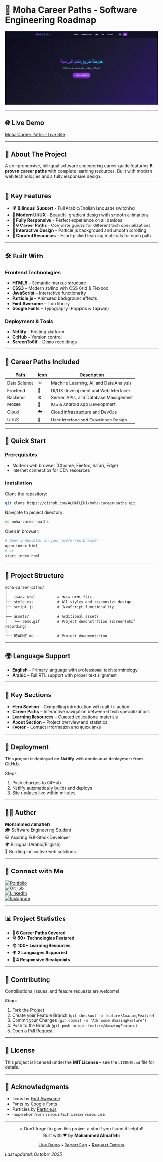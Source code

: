 # 🚀 Moha Career Paths - Software Engineering Roadmap

![Moha Career Paths Demo](/assets/demo.png)

---

## 🌐 Live Demo
[Moha Career Paths - Live Site](https://moha-roadmap.netlify.app/)

---

## 📖 About The Project
A comprehensive, bilingual software engineering career guide featuring **6 proven career paths** with complete learning resources. Built with modern web technologies and a fully responsive design.

---

## 🎯 Key Features
- 🌍 **Bilingual Support** - Full Arabic/English language switching  
- 🎨 **Modern UI/UX** - Beautiful gradient design with smooth animations  
- 📱 **Fully Responsive** - Perfect experience on all devices  
- 🚀 **6 Career Paths** - Complete guides for different tech specializations  
- 💫 **Interactive Design** - Particle.js background and smooth scrolling  
- 🎯 **Curated Resources** - Hand-picked learning materials for each path  

---

## 🛠️ Built With
### Frontend Technologies
- **HTML5** – Semantic markup structure  
- **CSS3** – Modern styling with CSS Grid & Flexbox  
- **JavaScript** – Interactive functionality  
- **Particle.js** – Animated background effects  
- **Font Awesome** – Icon library  
- **Google Fonts** – Typography (Poppins & Tajawal)  

### Deployment & Tools
- **Netlify** – Hosting platform  
- **GitHub** – Version control  
- **ScreenToGif** – Demo recordings  

---

## 🎨 Career Paths Included
| Path        | Icon | Description                               |
|-------------|------|-------------------------------------------|
| Data Science | 📊 | Machine Learning, AI, and Data Analysis   |
| Frontend    | 🎨 | UI/UX Development and Web Interfaces       |
| Backend     | ⚙️ | Server, APIs, and Database Management      |
| Mobile      | 📱 | iOS & Android App Development              |
| Cloud       | ☁️ | Cloud Infrastructure and DevOps            |
| UI/UX       | 🎯 | User Interface and Experience Design        |

---

## 🚀 Quick Start
### Prerequisites
- Modern web browser (Chrome, Firefox, Safari, Edge)  
- Internet connection for CDN resources  

### Installation
Clone the repository:
```bash
git clone https://github.com/ALMAFLEHI/moha-career-paths.git
```
Navigate to project directory:
```bash
cd moha-career-paths
```
Open in browser:
```bash
# Open index.html in your preferred browser
open index.html
# or
start index.html
```

---

## 📁 Project Structure
```text
moha-career-paths/
│
├── index.html          # Main HTML file
├── style.css           # All styles and responsive design
├── script.js           # JavaScript functionality
│
├── assets/             # Additional assets
│   └── demo.gif        # Project demonstration (ScreenToGif recording)
│
└── README.md           # Project documentation
```

---

## 🌍 Language Support
- **English** – Primary language with professional tech terminology  
- **Arabic** – Full RTL support with proper text alignment  

---

## 🎯 Key Sections
- **Hero Section** – Compelling introduction with call-to-action  
- **Career Paths** – Interactive navigation between 6 tech specializations  
- **Learning Resources** – Curated educational materials  
- **About Section** – Project overview and statistics  
- **Footer** – Contact information and quick links  

---

## 🚀 Deployment
This project is deployed on **Netlify** with continuous deployment from GitHub.

Steps:
1. Push changes to GitHub  
2. Netlify automatically builds and deploys  
3. Site updates live within minutes  

---

## 👨‍💻 Author
**Mohammed Almaflehi**  
🎓 Software Engineering Student  
💻 Aspiring Full-Stack Developer  
🌍 Bilingual (Arabic/English)  
📍 Building innovative web solutions  

---

## 🔗 Connect with Me
[![Portfolio](https://img.shields.io/badge/Portfolio-moha--roadmap.netlify.app-blue)](https://moha-roadmap.netlify.app/)  
[![GitHub](https://img.shields.io/badge/GitHub-ALMAFLEHI-black)](https://github.com/ALMAFLEHI)  
[![LinkedIn](https://img.shields.io/badge/LinkedIn-Mohammed_Almaflehi-blue)](https://www.linkedin.com)  
[![Instagram](https://img.shields.io/badge/Instagram-@almaflehi.dev-pink)](https://instagram.com/almaflehi.dev)  

---

## 📊 Project Statistics
- 🎯 **6 Career Paths Covered**  
- 🛠️ **50+ Technologies Featured**  
- 📚 **100+ Learning Resources**  
- 🌍 **2 Languages Supported**  
- 📱 **4 Responsive Breakpoints**  

---

## 🤝 Contributing
Contributions, issues, and feature requests are welcome!  

Steps:
1. Fork the Project  
2. Create your Feature Branch (`git checkout -b feature/AmazingFeature`)  
3. Commit your Changes (`git commit -m 'Add some AmazingFeature'`)  
4. Push to the Branch (`git push origin feature/AmazingFeature`)  
5. Open a Pull Request  

---

## 📄 License
This project is licensed under the **MIT License** – see the `LICENSE.md` file for details.

---

## 🙏 Acknowledgments
- Icons by [Font Awesome](https://fontawesome.com/)  
- Fonts by [Google Fonts](https://fonts.google.com/)  
- Particles by [Particle.js](https://vincentgarreau.com/particles.js/)  
- Inspiration from various tech career resources  

---

<div align="center">

⭐️ Don’t forget to give this project a star if you found it helpful!  
Built with ❤️ by **Mohammed Almaflehi**  

[Live Demo](https://moha-roadmap.netlify.app/) • [Report Bug](https://github.com/ALMAFLEHI/moha-career-paths/issues) • [Request Feature](https://github.com/ALMAFLEHI/moha-career-paths/issues)

</div>


_Last updated: October 2025_
